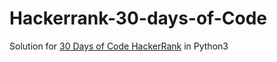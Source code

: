 # Hackerrank-30-days-of-Code
Solution for [30 Days of Code HackerRank](https://www.hackerrank.com/domains/tutorials/30-days-of-code) in Python3
